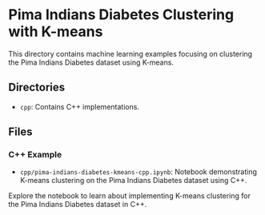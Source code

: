 # Pima Indians Diabetes Clustering with K-means

This directory contains machine learning examples focusing on clustering the Pima Indians Diabetes dataset using K-means.

## Directories
- `cpp`: Contains C++ implementations.

## Files
### C++ Example
- `cpp/pima-indians-diabetes-kmeans-cpp.ipynb`: Notebook demonstrating K-means clustering on the Pima Indians Diabetes dataset using C++.

Explore the notebook to learn about implementing K-means clustering for the Pima Indians Diabetes dataset in C++.
